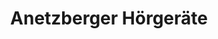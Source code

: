 ---
title: "Anetzberger Hörgeräte"
url: /gemuenden-am-main/anetzberger-hoergeraete/
shop: Hörgeräte
---